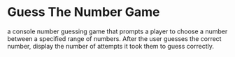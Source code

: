 # Guess The Number Game
a console number guessing game that prompts a player to choose a number between a specified range of numbers. After the user guesses the correct number, display the number of attempts it took them to guess correctly.


